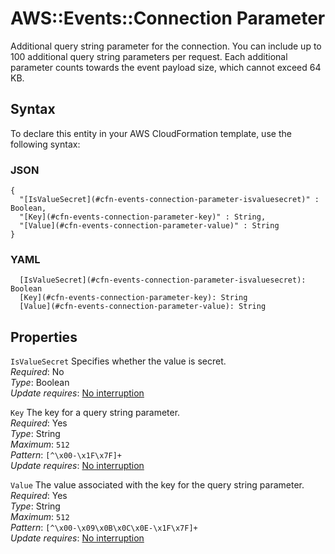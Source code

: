 # AWS::Events::Connection Parameter<a name="aws-properties-events-connection-parameter"></a>

Additional query string parameter for the connection\. You can include up to 100 additional query string parameters per request\. Each additional parameter counts towards the event payload size, which cannot exceed 64 KB\.

## Syntax<a name="aws-properties-events-connection-parameter-syntax"></a>

To declare this entity in your AWS CloudFormation template, use the following syntax:

### JSON<a name="aws-properties-events-connection-parameter-syntax.json"></a>

```
{
  "[IsValueSecret](#cfn-events-connection-parameter-isvaluesecret)" : Boolean,
  "[Key](#cfn-events-connection-parameter-key)" : String,
  "[Value](#cfn-events-connection-parameter-value)" : String
}
```

### YAML<a name="aws-properties-events-connection-parameter-syntax.yaml"></a>

```
  [IsValueSecret](#cfn-events-connection-parameter-isvaluesecret): Boolean
  [Key](#cfn-events-connection-parameter-key): String
  [Value](#cfn-events-connection-parameter-value): String
```

## Properties<a name="aws-properties-events-connection-parameter-properties"></a>

`IsValueSecret`  <a name="cfn-events-connection-parameter-isvaluesecret"></a>
Specifies whether the value is secret\.  
*Required*: No  
*Type*: Boolean  
*Update requires*: [No interruption](https://docs.aws.amazon.com/AWSCloudFormation/latest/UserGuide/using-cfn-updating-stacks-update-behaviors.html#update-no-interrupt)

`Key`  <a name="cfn-events-connection-parameter-key"></a>
The key for a query string parameter\.  
*Required*: Yes  
*Type*: String  
*Maximum*: `512`  
*Pattern*: `[^\x00-\x1F\x7F]+`  
*Update requires*: [No interruption](https://docs.aws.amazon.com/AWSCloudFormation/latest/UserGuide/using-cfn-updating-stacks-update-behaviors.html#update-no-interrupt)

`Value`  <a name="cfn-events-connection-parameter-value"></a>
The value associated with the key for the query string parameter\.  
*Required*: Yes  
*Type*: String  
*Maximum*: `512`  
*Pattern*: `[^\x00-\x09\x0B\x0C\x0E-\x1F\x7F]+`  
*Update requires*: [No interruption](https://docs.aws.amazon.com/AWSCloudFormation/latest/UserGuide/using-cfn-updating-stacks-update-behaviors.html#update-no-interrupt)
